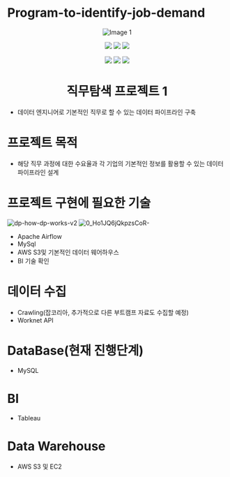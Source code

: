 # Program-to-identify-job-demand

<div align=center>

![Image 1](https://user-images.githubusercontent.com/71915270/200957338-e3d17862-829a-4e05-80ea-7ca6e49623cd.png)


<img src="https://img.shields.io/badge/Apache Airflow-E25A1C?style=flat-square&logo=Apache airflow&logoColor=white"/></a>
<img src="https://img.shields.io/badge/Amazon S3-569A31?style=flat-square&logo=Amazon S3&logoColor=white"/></a>
<img src="https://img.shields.io/badge/Python-3776AB?style=flat-square&logo=Python&logoColor=white"/></a>

<img src="https://img.shields.io/badge/MySQL-4169E1?style=flat-square&logo=MySQL&logoColor=white"/></a>
<img src="https://img.shields.io/badge/Amazon DynamoDB-4053D6?style=flat-square&logo=Amazon DynamoDB&logoColor=white"/></a>
<img src="https://img.shields.io/badge/Amazon AWS-232F3E?style=flat-square&logo=AmazonAWS&logoColor=white"/></a>

# 직무탐색 프로젝트 1

</div>

- 데이터 엔지니어로 기본적인 직무로 할 수 있는 데이터 파이프라인 구축

# 프로젝트 목적

- 해당 직무 과정에 대한 수요율과 각 기업의 기본적인 정보를 활용할 수 있는 데이터 파이프라인 설계

# 프로젝트 구현에 필요한 기술
![dp-how-dp-works-v2](https://user-images.githubusercontent.com/71915270/200960341-4990e1c9-325b-4a97-8a88-1b176d714f3a.png)
![0_Ho1JQ6jQkpzsCoR-](https://user-images.githubusercontent.com/71915270/200960368-5f66222d-3136-4b92-9847-e57e226bace6.png)

- Apache Airflow
- MySql
- AWS S3및 기본적인 데이터 웨어하우스 
- BI 기술 확인

# 데이터 수집
- Crawling(잡코리아, 추가적으로 다른 부트캠프 자료도 수집할 예정)
- Worknet API

# DataBase(현재 진행단계)
- MySQL

# BI
- Tableau

# Data Warehouse
- AWS S3 및 EC2 


